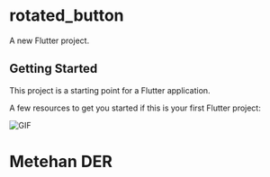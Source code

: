 # rotated_button

A new Flutter project.

## Getting Started

This project is a starting point for a Flutter application.

A few resources to get you started if this is your first Flutter project:

![GIF](https://media4.giphy.com/media/v1.Y2lkPTc5MGI3NjExZHoxZTBmMzgzaHo5a2dxOHh3cjd6a2drczhldjNkeGc1eXR2OGY4bCZlcD12MV9pbnRlcm5hbF9naWZfYnlfaWQmY3Q9Zw/AOBaNRmnQbdscujEby/giphy.gif)


# Metehan DER
